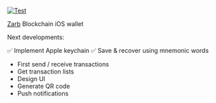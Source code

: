 
[![Test](https://github.com/khaninejad/wallet/actions/workflows/iOS.yml/badge.svg?branch=main)](https://github.com/khaninejad/wallet/actions/workflows/iOS.yml)

[Zarb](https://github.com/zarbchain/zarb-go) Blockchain iOS wallet

Next developments:

 ✅ Implement Apple keychain
 ✅ Save & recover using mnemonic words 
 - First send / receive transactions
 - Get transaction lists
 - Design UI
 - Generate QR code
 - Push notifications

